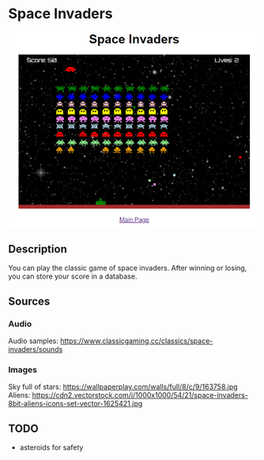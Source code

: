 # Space Invaders
![Start Menu](assets/images/screenshot_space_invaders.png)

## Description
You can play the classic game of space invaders. After winning or losing, you can store your score in a database.

## Sources
### Audio
Audio samples: https://www.classicgaming.cc/classics/space-invaders/sounds  

### Images
Sky full of stars: https://wallpaperplay.com/walls/full/8/c/9/163758.jpg
Aliens: https://cdn2.vectorstock.com/i/1000x1000/54/21/space-invaders-8bit-aliens-icons-set-vector-1625421.jpg

## TODO
- asteroids for safety